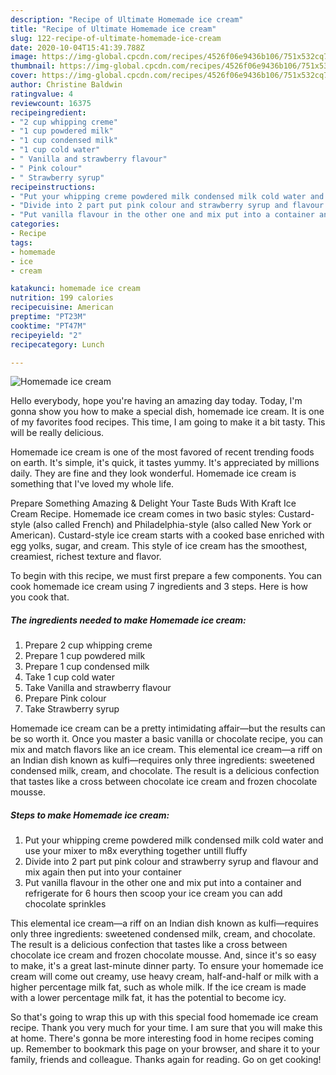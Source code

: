 ```yaml
---
description: "Recipe of Ultimate Homemade ice cream"
title: "Recipe of Ultimate Homemade ice cream"
slug: 122-recipe-of-ultimate-homemade-ice-cream
date: 2020-10-04T15:41:39.788Z
image: https://img-global.cpcdn.com/recipes/4526f06e9436b106/751x532cq70/homemade-ice-cream-recipe-main-photo.jpg
thumbnail: https://img-global.cpcdn.com/recipes/4526f06e9436b106/751x532cq70/homemade-ice-cream-recipe-main-photo.jpg
cover: https://img-global.cpcdn.com/recipes/4526f06e9436b106/751x532cq70/homemade-ice-cream-recipe-main-photo.jpg
author: Christine Baldwin
ratingvalue: 4
reviewcount: 16375
recipeingredient:
- "2 cup whipping creme"
- "1 cup powdered milk"
- "1 cup condensed milk"
- "1 cup cold water"
- " Vanilla and strawberry flavour"
- " Pink colour"
- " Strawberry syrup"
recipeinstructions:
- "Put your whipping creme powdered milk condensed milk cold water and use your mixer to m8x everything together untill fluffy"
- "Divide into 2 part put pink colour and strawberry syrup and flavour and mix again then put into your container"
- "Put vanilla flavour in the other one and mix put into a container and refrigerate for 6 hours then scoop your ice cream you can add chocolate sprinkles"
categories:
- Recipe
tags:
- homemade
- ice
- cream

katakunci: homemade ice cream 
nutrition: 199 calories
recipecuisine: American
preptime: "PT23M"
cooktime: "PT47M"
recipeyield: "2"
recipecategory: Lunch

---
```



![Homemade ice cream](https://img-global.cpcdn.com/recipes/4526f06e9436b106/751x532cq70/homemade-ice-cream-recipe-main-photo.jpg)

Hello everybody, hope you're having an amazing day today. Today, I'm gonna show you how to make a special dish, homemade ice cream. It is one of my favorites food recipes. This time, I am going to make it a bit tasty. This will be really delicious.

Homemade ice cream is one of the most favored of recent trending foods on earth. It's simple, it's quick, it tastes yummy. It's appreciated by millions daily. They are fine and they look wonderful. Homemade ice cream is something that I've loved my whole life.

Prepare Something Amazing &amp; Delight Your Taste Buds With Kraft Ice Cream Recipe. Homemade ice cream comes in two basic styles: Custard-style (also called French) and Philadelphia-style (also called New York or American). Custard-style ice cream starts with a cooked base enriched with egg yolks, sugar, and cream. This style of ice cream has the smoothest, creamiest, richest texture and flavor.


To begin with this recipe, we must first prepare a few components. You can cook homemade ice cream using 7 ingredients and 3 steps. Here is how you cook that.

<!--inarticleads1-->

##### The ingredients needed to make Homemade ice cream:

1. Prepare 2 cup whipping creme
1. Prepare 1 cup powdered milk
1. Prepare 1 cup condensed milk
1. Take 1 cup cold water
1. Take  Vanilla and strawberry flavour
1. Prepare  Pink colour
1. Take  Strawberry syrup


Homemade ice cream can be a pretty intimidating affair—but the results can be so worth it. Once you master a basic vanilla or chocolate recipe, you can mix and match flavors like an ice cream. This elemental ice cream—a riff on an Indian dish known as kulfi—requires only three ingredients: sweetened condensed milk, cream, and chocolate. The result is a delicious confection that tastes like a cross between chocolate ice cream and frozen chocolate mousse. 

<!--inarticleads2-->

##### Steps to make Homemade ice cream:

1. Put your whipping creme powdered milk condensed milk cold water and use your mixer to m8x everything together untill fluffy
1. Divide into 2 part put pink colour and strawberry syrup and flavour and mix again then put into your container
1. Put vanilla flavour in the other one and mix put into a container and refrigerate for 6 hours then scoop your ice cream you can add chocolate sprinkles


This elemental ice cream—a riff on an Indian dish known as kulfi—requires only three ingredients: sweetened condensed milk, cream, and chocolate. The result is a delicious confection that tastes like a cross between chocolate ice cream and frozen chocolate mousse. And, since it&#39;s so easy to make, it&#39;s a great last-minute dinner party. To ensure your homemade ice cream will come out creamy, use heavy cream, half-and-half or milk with a higher percentage milk fat, such as whole milk. If the ice cream is made with a lower percentage milk fat, it has the potential to become icy. 

So that's going to wrap this up with this special food homemade ice cream recipe. Thank you very much for your time. I am sure that you will make this at home. There's gonna be more interesting food in home recipes coming up. Remember to bookmark this page on your browser, and share it to your family, friends and colleague. Thanks again for reading. Go on get cooking!
